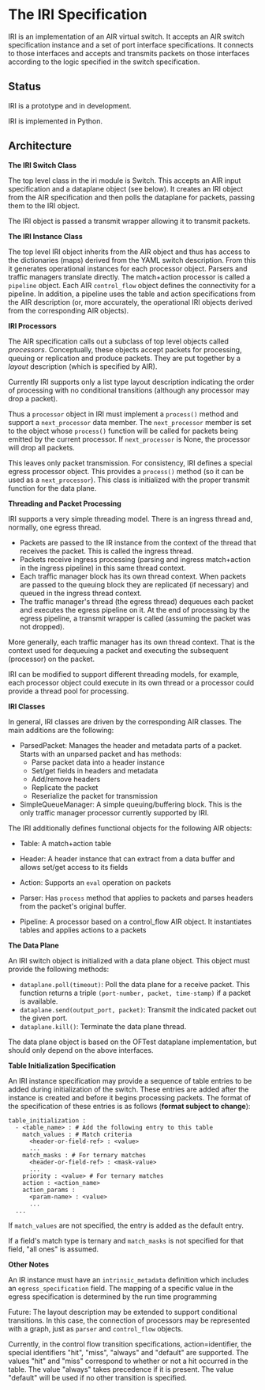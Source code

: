 The IRI Specification
=====================

IRI is an implementation of an AIR virtual switch. It accepts an AIR
switch specification instance and a set of port interface specifications.
It connects to those interfaces and accepts and transmits packets on
those interfaces according to the logic specified in the switch
specification.

Status
------

IRI is a prototype and in development.

IRI is implemented in Python.

Architecture
------------

**The IRI Switch Class**

The top level class in the iri module is Switch. This accepts an AIR
input specification and a dataplane object (see below). It creates an
IRI object from the AIR specification and then polls the dataplane for
packets, passing them to the IRI object. 

The IRI object is passed a transmit wrapper allowing it to transmit
packets.

**The IRI Instance Class**

The top level IRI object inherits from the AIR object and thus has
access to the dictionaries (maps) derived from the YAML switch description.
From this it generates operational instances for each processor object.
Parsers and traffic managers translate directly. The match+action
processor is called a `pipeline` object. Each AIR `control_flow` object
defines the connectivity for a pipeline. In addition, a pipeline uses
the table and action specifications from the AIR description (or, more
accurately, the operational IRI objects derived from the corresponding
AIR objects).

**IRI Processors**

The AIR specification calls out a subclass of top level objects called
_processors_. Conceptually, these objects accept packets for processing,
queuing or replication and produce packets. They are put together by a
_layout_ description (which is specified by AIR).

Currently IRI supports only a list type layout description indicating
the order of processing with no conditional transitions (although any
processor may drop a packet). 

Thus a `processor` object in IRI must implement a `process()` method
and support a `next_processor` data member. The `next_processor` 
member is set to the object whose `process()` function will be called 
for packets being emitted by the current processor. If `next_processor`
is None, the processor will drop all packets.

This leaves only packet transmission. For consistency, IRI defines
a special egress processor object. This provides a `process()`
method (so it can be used as a `next_processor`). This class is 
initialized with the proper transmit function for the data plane.

**Threading and Packet Processing**

IRI supports a very simple threading model. There is an ingress thread
and, normally, one egress thread.

- Packets are passed to the IR instance from the context of the
thread that receives the packet. This is called the ingress thread.
- Packets receive ingress processing (parsing and ingress match+action
in the ingress pipeline) in this same thread context.
- Each traffic manager block has its own thread context. When packets
are passed to the queuing block they are replicated (if necessary) and
queued in the ingress thread context.
- The traffic manager's thread (the egress thread) dequeues each packet 
and executes the egress pipeline on it. At the end of processing by the 
egress pipeline, a transmit wrapper is called (assuming the packet was 
not dropped).

More generally, each traffic manager has its own thread context. That
is the context used for dequeuing a packet and executing the subsequent
(processor) on the packet.

IRI can be modified to support different threading models, for example,
each processor object could execute in its own thread or a processor could
provide a thread pool for processing.

**IRI Classes**

In general, IRI classes are driven by the corresponding AIR classes.
The main additions are the following:

- ParsedPacket: Manages the header and metadata parts of a packet. Starts
with an unparsed packet and has methods:
  - Parse packet data into a header instance
  - Set/get fields in headers and metadata
  - Add/remove headers
  - Replicate the packet
  - Reserialize the packet for transmission
- SimpleQueueManager: A simple queuing/buffering block. This is the 
only traffic manager processor currently supported by IRI.

The IRI additionally defines functional objects for the following
AIR objects:

- Table: A match+action table 
- Header: A header instance that can extract from a data buffer and allows
set/get access to its fields
- Action: Supports an `eval` operation on packets
- Parser: Has `process` method that applies to packets and parses
headers from the packet's original buffer.

- Pipeline: A processor based on a control_flow AIR object. It 
instantiates tables and applies actions to a packets

**The Data Plane**

An IRI switch object is initialized with a data plane object. This object
must provide the following methods:

- `dataplane.poll(timeout)`: Poll the data plane for a receive packet. This
function returns a triple `(port-number, packet, time-stamp)` if a packet
is available.
- `dataplane.send(output_port, packet)`: Transmit the indicated packet out
the given port.
- `dataplane.kill()`: Terminate the data plane thread.

The data plane object is based on the OFTest dataplane implementation, but
should only depend on the above interfaces.

**Table Initialization Specification**

An IRI instance specification may provide a sequence of table entries to be
added during initialization of the switch. These entries are added after the
instance is created and before it begins processing packets. The format of
the specification of these entries is as follows (**format subject to change**):

    table_initialization :
      - <table_name> : # Add the following entry to this table
        match_values : # Match criteria
          <header-or-field-ref> : <value>
          ...
        match_masks : # For ternary matches
          <header-or-field-ref> : <mask-value>
          ...
        priority : <value> # For ternary matches
        action : <action_name>
        action_params :
          <param-name> : <value>
          ...
      ...

If `match_values` are not specified, the entry is added as the default entry.

If a field's match type is ternary and `match_masks` is not specified for that
field, "all ones" is assumed.


**Other Notes**

An IR instance must have an `intrinsic_metadata` definition which includes
an `egress_specification` field. The mapping of a specific value in the 
egress specification is determined by the run time programming

Future: The layout description may be extended to support conditional
transitions. In this case, the connection of processors may be
represented with a graph, just as `parser` and `control_flow` objects.

Currently, in the control flow transition specifications, action=identifier,
the special identifiers "hit", "miss", "always" and "default" are supported.
The values "hit" and "miss" correspond to whether or not a hit occurred in 
the table. The value "always" takes precedence if it is present. The value
"default" will be used if no other transition is specified.
